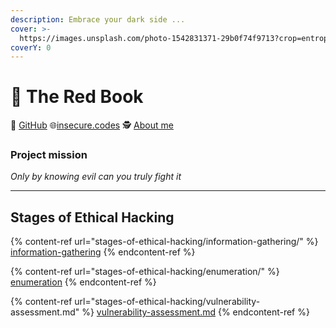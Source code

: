```yaml
---
description: Embrace your dark side ...
cover: >-
  https://images.unsplash.com/photo-1542831371-29b0f74f9713?crop=entropy&cs=tinysrgb&fm=jpg&ixid=MnwxOTcwMjR8MHwxfHNlYXJjaHw1fHxoYWNraW5nfGVufDB8fHx8MTY2NzQ3MjAyMA&ixlib=rb-4.0.3&q=80
coverY: 0
---
```


# 📕 The Red Book

🐙 [GitHub](https://github.com/insecurecodes) 🌐[insecure.codes](https://www.insecure.codes/) 🕵️ [About me](https://rtm.codes/)

### Project mission <a href="#h.3f4tphhd9pn8_l" id="h.3f4tphhd9pn8_l"></a>

_Only by knowing evil can you truly fight it_

***

## Stages of Ethical Hacking

{% content-ref url="stages-of-ethical-hacking/information-gathering/" %}
[information-gathering](stages-of-ethical-hacking/information-gathering/)
{% endcontent-ref %}

{% content-ref url="stages-of-ethical-hacking/enumeration/" %}
[enumeration](stages-of-ethical-hacking/enumeration/)
{% endcontent-ref %}

{% content-ref url="stages-of-ethical-hacking/vulnerability-assessment.md" %}
[vulnerability-assessment.md](stages-of-ethical-hacking/vulnerability-assessment.md)
{% endcontent-ref %}
